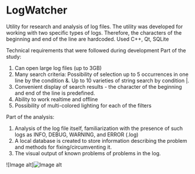 # LogWatcher
Utility for research and analysis of log files.
The utility was developed for working with two specific types of logs. Therefore, the characters of the beginning and end of the line are hardcoded.
Used C++, Qt, SQLite

Technical requirements that were followed during development
Part of the study:
1. Can open large log files (up to 3GB)
2. Many search criteria:
Possibility of selection up to 5 occurrences in one line by the condition &.
Up to 10 varieties of string search by condition |.
3. Convenient display of search results - the character of the beginning and end of the line is predefined.
4. Ability to work realtime and offline
5. Possibility of multi-colored lighting for each of the filters

Part of the analysis:
1. Analysis of the log file itself, familiarization with the presence of such logs as INFO, DEBUG, WARNING, and ERROR (.log)
2. A local database is created to store information describing the problem and methods for fixing/circumventing it.
3. The visual output of known problems of problems in the log.

![Image alt]![Image alt](https://https://github.com/ZeroCode999/LogWatcher/blob/master/LogWatcher/LogWatcher.png)
